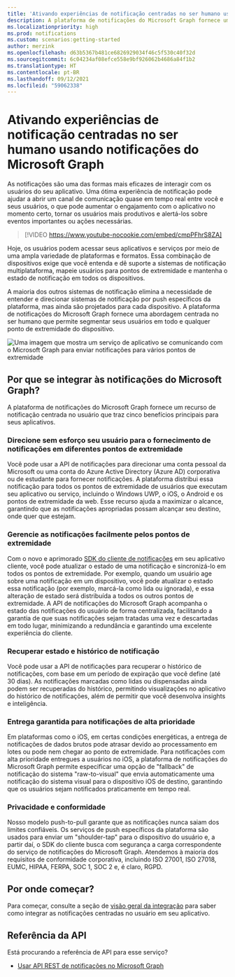 ```yaml
---
title: 'Ativando experiências de notificação centradas no ser humano usando notificações do Microsoft Graph '
description: A plataforma de notificações do Microsoft Graph fornece uma abordagem centrada no ser humano que permite segmentar seus usuários em todo e qualquer ponto de extremidade do dispositivo.
ms.localizationpriority: high
ms.prod: notifications
ms.custom: scenarios:getting-started
author: merzink
ms.openlocfilehash: d63b5367b481ce6826929034f46c5f530c40f32d
ms.sourcegitcommit: 6c04234af08efce558e9bf926062b4686a84f1b2
ms.translationtype: HT
ms.contentlocale: pt-BR
ms.lasthandoff: 09/12/2021
ms.locfileid: "59062338"
---
```

# <a name="enabling-human-centric-notification-experiences-using-microsoft-graph-notifications"></a>Ativando experiências de notificação centradas no ser humano usando notificações do Microsoft Graph

As notificações são uma das formas mais eficazes de interagir com os usuários do seu aplicativo. Uma ótima experiência de notificação pode ajudar a abrir um canal de comunicação quase em tempo real entre você e seus usuários, o que pode aumentar o engajamento com o aplicativo no momento certo, tornar os usuários mais produtivos e alertá-los sobre eventos importantes ou ações necessárias.

> [!VIDEO https://www.youtube-nocookie.com/embed/cmpPFhrS8ZA]

Hoje, os usuários podem acessar seus aplicativos e serviços por meio de uma ampla variedade de plataformas e formatos. Essa combinação de dispositivos exige que você entenda e dê suporte a sistemas de notificação multiplataforma, mapeie usuários para pontos de extremidade e mantenha o estado de notificação em todos os dispositivos. 

A maioria dos outros sistemas de notificação elimina a necessidade de entender e direcionar sistemas de notificação por push específicos da plataforma, mas ainda são projetados para cada dispositivo. A plataforma de notificações do Microsoft Graph fornece uma abordagem centrada no ser humano que permite segmentar seus usuários em todo e qualquer ponto de extremidade do dispositivo.

![Uma imagem que mostra um serviço de aplicativo se comunicando com o Microsoft Graph para enviar notificações para vários pontos de extremidade](images/notifications-flow-overview.png)

## <a name="why-integrate-with-microsoft-graph-notifications"></a>Por que se integrar às notificações do Microsoft Graph?

A plataforma de notificações do Microsoft Graph fornece um recurso de notificação centrada no usuário que traz cinco benefícios principais para seus aplicativos.

### <a name="effortlessly-target-your-user-for-notification-delivery-across-different-endpoints"></a>Direcione sem esforço seu usuário para o fornecimento de notificações em diferentes pontos de extremidade

Você pode usar a API de notificações para direcionar uma conta pessoal da Microsoft ou uma conta do Azure Active Directory (Azure AD) corporativa ou de estudante para fornecer notificações. A plataforma distribui essa notificação para todos os pontos de extremidade de usuários que executam seu aplicativo ou serviço, incluindo o Windows UWP, o iOS, o Android e os pontos de extremidade da web. Esse recurso ajuda a maximizar o alcance, garantindo que as notificações apropriadas possam alcançar seu destino, onde quer que estejam.

### <a name="easily-manage-notifications-across-endpoints"></a>Gerencie as notificações facilmente pelos pontos de extremidade

Com o novo e aprimorado [SDK do cliente de notificações](https://aka.ms/GNSDK) em seu aplicativo cliente, você pode atualizar o estado de uma notificação e sincronizá-lo em todos os pontos de extremidade. Por exemplo, quando um usuário age sobre uma notificação em um dispositivo, você pode atualizar o estado essa notificação (por exemplo, marcá-la como lida ou ignorada), e essa alteração de estado será distribuída a todos os outros pontos de extremidade. A API de notificações do Microsoft Graph acompanha o estado das notificações do usuário de forma centralizada, facilitando a garantia de que suas notificações sejam tratadas uma vez e descartadas em todo lugar, minimizando a redundância e garantindo uma excelente experiência do cliente.

### <a name="retrieve-notification-state-and-history"></a>Recuperar estado e histórico de notificação

Você pode usar a API de notificações para recuperar o histórico de notificações, com base em um período de expiração que você define (até 30 dias). As notificações marcadas como lidas ou dispensadas ainda podem ser recuperadas do histórico, permitindo visualizações no aplicativo do histórico de notificações, além de permitir que você desenvolva insights e inteligência.

### <a name="guaranteed-delivery-for-high-priority-notifications"></a>Entrega garantida para notificações de alta prioridade

Em plataformas como o iOS, em certas condições energéticas, a entrega de notificações de dados brutos pode atrasar devido ao processamento em lotes ou pode nem chegar ao ponto de extremidade. Para notificações com alta prioridade entregues a usuários no iOS, a plataforma de notificações do Microsoft Graph permite especificar uma opção de "fallback" de notificação do sistema "raw-to-visual" que envia automaticamente uma notificação do sistema visual para o dispositivo iOS de destino, garantindo que os usuários sejam notificados praticamente em tempo real.   

### <a name="privacy-and-compliance"></a>Privacidade e conformidade

Nosso modelo push-to-pull garante que as notificações nunca saiam dos limites confiáveis. Os serviços de push específicos da plataforma são usados para enviar um "shoulder-tap" para o dispositivo do usuário e, a partir daí, o SDK do cliente busca com segurança a carga correspondente do serviço de notificações do Microsoft Graph. Atendemos à maioria dos requisitos de conformidade corporativa, incluindo ISO 27001, ISO 27018, EUMC, HIPAA, FERPA, SOC 1, SOC 2 e, é claro, RGPD.

## <a name="how-do-i-get-started"></a>Por onde começar?

Para começar, consulte a seção de [visão geral da integração](notifications-integration-e2e-overview.md) para saber como integrar as notificações centradas no usuário em seu aplicativo.

## <a name="api-reference"></a>Referência da API
Está procurando a referência de API para esse serviço?

- [Usar API REST de notificações no Microsoft Graph](/graph/api/resources/notifications-api-overview?view=graph-rest-beta)
